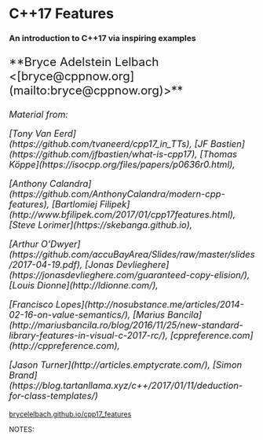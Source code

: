 # C++17 Features 
### An introduction to C++17 via inspiring examples

<p style="font-size: 24px;">
**Bryce Adelstein Lelbach &lt;[bryce@cppnow.org](mailto:bryce@cppnow.org)&gt;**</small>
</p>

<i>
<p style="font-size: 18px;">
Material from:
</p>

<p style="font-size: 18px;">
[Tony Van Eerd](https://github.com/tvaneerd/cpp17_in_TTs),
[JF Bastien](https://github.com/jfbastien/what-is-cpp17),
[Thomas K&ouml;ppe](https://isocpp.org/files/papers/p0636r0.html),
</p>

<p style="font-size: 18px;">
[Anthony Calandra](https://github.com/AnthonyCalandra/modern-cpp-features),
[Bartlomiej Filipek](http://www.bfilipek.com/2017/01/cpp17features.html),
[Steve Lorimer](https://skebanga.github.io),
</p>

<p style="font-size: 18px;">
[Arthur O'Dwyer](https://github.com/accuBayArea/Slides/raw/master/slides/2017-04-19.pdf),
[Jonas Devlieghere](https://jonasdevlieghere.com/guaranteed-copy-elision/),
[Louis Dionne](http://ldionne.com/),
</p>

<p style="font-size: 18px;">
[Francisco Lopes](http://nosubstance.me/articles/2014-02-16-on-value-semantics/),
[Marius Bancila](http://mariusbancila.ro/blog/2016/11/25/new-standard-library-features-in-visual-c-2017-rc/),
<!-- http://en.cppreference.com/w/cpp/language/class_template_deduction -->
<!-- http://en.cppreference.com/w/cpp/utility/variant/visit -->
<!-- http://en.cppreference.com/w/cpp/container/unordered_map/extract -->
[cppreference.com](http://cppreference.com),
</p>

<p style="font-size: 18px;">
<!-- https://youtu.be/p32owQE_5u0 (std::clamp) -->
[Jason Turner](http://articles.emptycrate.com/),
[Simon Brand](https://blog.tartanllama.xyz/c++/2017/01/11/deduction-for-class-templates/)
</p>
</i>

[brycelelbach.github.io/cpp17_features](https://brycelelbach.github.io/cpp17_features/)

NOTES:

